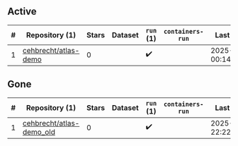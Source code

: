 ## Active
| # | Repository (1) | Stars | Dataset | `run` (1) | `containers-run` | Last Modified |
| --- | --- | --- | --- | --- | --- | --- |
| 1 | [cehbrecht/atlas-demo](https://github.com/cehbrecht/atlas-demo) | 0 |  | :heavy_check_mark: |  | 2025-10-09 00:14:26+00:00 |

## Gone
| # | Repository (1) | Stars | Dataset | `run` (1) | `containers-run` | Last Modified |
| --- | --- | --- | --- | --- | --- | --- |
| 1 | [cehbrecht/atlas-demo_old](https://github.com/cehbrecht/atlas-demo_old) | 0 |  | :heavy_check_mark: |  | 2025-10-07 22:22:51+00:00 |

